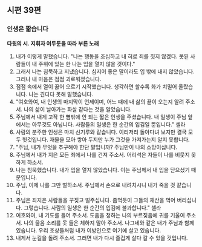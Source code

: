 ## 시편 39편

### 인생은 짧습니다
**다윗의 시. 지휘자 여두둔을 따라 부른 노래**
1. 내가 이렇게 말했습니다. "나는 행동을 조심하고 내 혀로 죄를 짓지 않겠다. 못된 사람들이 내 주위에 있는 한 나는 입을 열지 않을 것이다."
2. 그래서 나는 침묵하고 지냈습니다. 심지어 좋은 말이라도 입 밖에 내지 않았습니다. 그러나 내 마음은 점점 괴로워졌습니다.
3. 점점 속에서 열이 끓어 오르기 시작했습니다. 생각하면 할수록 화가 치밀어 올랐습니다. 나는 견디다 못해 말했습니다.
4. "여호와여, 내 인생의 마지막이 언제이며, 어느 때에 내 삶의 끝이 오는지 알려 주소서. 나의 삶이 날아가는 화살 같다는 것을 알았습니다.
5. 주님께서 내게 고작 한 뼘밖에 안 되는 짧은 인생을 주셨습니다. 내 일생이 주님 앞에서는 아무것도 아닙니다. 사람들의 일생은 한 순간의 입김일 뿐입니다." 셀라
6. 사람의 분주한 인생은 마치 신기루와 같습니다. 이리저리 돌아다녀 보지만 결국 모두 헛것입니다. 재물을 모아 쌓아 두지만 누가 그것을 가져가는지 알지 못합니다.
7. "주님, 내가 무엇을 추구해야 한단 말입니까? 주님만이 나의 소망이십니다.
8. 주님께서 내가 지은 모든 죄에서 나를 건져 주소서. 어리석은 자들이 나를 비웃지 못하게 하소서.
9. 나는 침묵했습니다. 내가 입을 열지 않았습니다. 이는 주님께서 내 입을 닫으셨기 때문입니다.
10. 주님, 이제 나를 그만 벌하소서. 주님께서 손으로 내려치시니 내가 죽을 것 같습니다.
11. 주님은 죄지은 사람들을 꾸짖고 벌주십니다. 좀먹듯이 그들의 재산을 먹어 버리십니다. 그렇습니다. 사람의 일생은 한 순간의 입김에 불과합니다." 셀라
12. 여호와여, 내 기도를 들어 주소서. 도움을 청하는 나의 부르짖음에 귀를 기울여 주소서. 나의 울음 소리를 못 들은 체하지 말아 주소서. 나그네와 같은 내가 주님과 함께 있습니다. 우리 조상들처럼 내가 이방인으로 여기에 살고 있습니다.
13. 내게서 눈길을 돌려 주소서. 그러면 내가 다시 즐겁게 살다 갈 수 있을 것입니다.